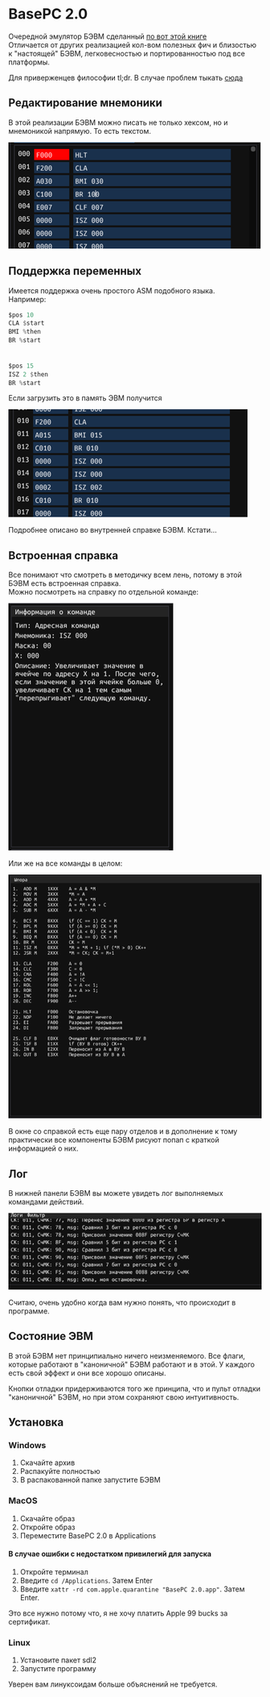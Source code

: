 # BasePC 2.0 

Очередной эмулятор БЭВМ сделанный [по вот этой книге](https://books.ifmo.ru/file/pdf/761.pdf)  
Отличается от других реализацией кол-вом полезных фич и близостью к "настоящей" БЭВМ, легковесностью и портированностью под все платформы.

Для приверженцев философии tl;dr. В случае проблем тыкать [сюда](#установка)

## Редактирование мнемоники

В этой реализации БЭВМ можно писать не только хексом, но и мнемоникой напрямую. То есть текстом.

![img_1.png](asm_preview.png)

## Поддержка переменных

Имеется поддержка очень простого ASM подобного языка.  
Например:  
```asm
$pos 10
CLA $start
BMI %then
BR %start


$pos 15
ISZ 2 $then
BR %start
```
Если загрузить это в память ЭВМ получится

![img_2.png](load_preview.png)

Подробнее описано во внутренней справке БЭВМ. Кстати...

## Встроенная справка

Все понимают что смотреть в методичку всем лень, потому в этой БЭВМ есть встроенная справка.  
Можно посмотреть на справку по отдельной команде:

![img_1.png](command_highlight_preview.png)

Или же на все команды в целом:

![img_1.png](cheatsheet_preview.png)

В окне со справкой есть еще пару отделов и в дополнение к тому практически все компоненты БЭВМ рисуют попап с краткой информацией о них.

## Лог

В нижней панели БЭВМ вы можете увидеть лог выполняемых командами действий.  

![img_1.png](log_preview.png)

Считаю, очень удобно когда вам нужно понять, что происходит в программе.

## Состояние ЭВМ

В этой БЭВМ нет принципиально ничего неизменяемого. Все флаги, которые работают в "каноничной" БЭВМ работают и в этой. У каждого есть свой эффект и они все хорошо описаны.

Кнопки отладки придерживаются того же принципа, что и пульт отладки "каноничной" БЭВМ, но при этом сохраняют свою интуитивность.

## Установка

### Windows 

1. Скачайте архив
2. Распакуйте полностью
3. В распакованной папке запустите БЭВМ

### MacOS

1. Скачайте образ
2. Откройте образ
3. Переместите BasePC 2.0 в Applications

#### В случае ошибки с недостатком привилегий для запуска

1. Откройте терминал
2. Введите `cd /Applications`. Затем Enter
3. Введите `xattr -rd com.apple.quarantine "BasePC 2.0.app"`. Затем Enter.

Это все нужно потому что, я не хочу платить Apple 99 bucks за сертификат.

### Linux

1. Установите пакет sdl2
2. Запустите программу

Уверен вам линуксоидам больше объяснений не требуется.